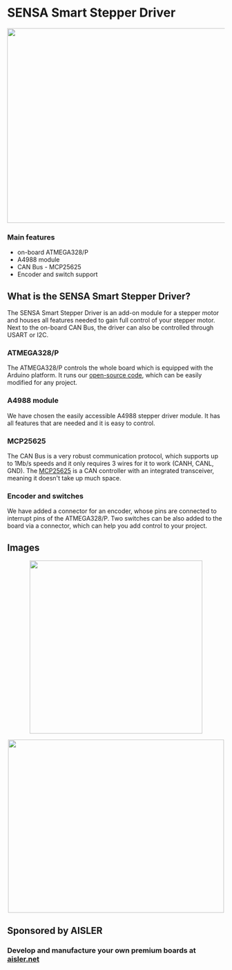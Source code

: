# SENSA Smart Stepper Driver 
<p align="center"> 
<img width="600" height="450" src="https://raw.githubusercontent.com/SensaOrg/StepperDriver/master/Docs/board.png">
</p>

### Main features
- on-board ATMEGA328/P
- A4988 module 
- CAN Bus - MCP25625
- Encoder and switch support

## What is the SENSA Smart Stepper Driver?
The SENSA Smart Stepper Driver is an add-on module for a stepper motor and houses all features needed to gain full control of your stepper motor.
Next to the on-board CAN Bus, the driver can also be controlled through USART or I2C.


### ATMEGA328/P
The ATMEGA328/P controls the whole board which is equipped with the Arduino platform.
It runs our [open-source code](), which can be easily modified for any project.

### A4988 module
We have chosen the easily accessible A4988 stepper driver module. It has all features that are needed and it is easy to control.

### MCP25625
The CAN Bus is a very robust communication protocol, which supports up to 1Mb/s speeds and it only requires 3 wires for it to work (CANH, CANL, GND).
The [MCP25625](http://ww1.microchip.com/downloads/en/DeviceDoc/20005282B.pdf) is a CAN controller with an integrated transceiver, meaning it doesn't take up much space.

### Encoder and switches
We have added a connector for an encoder, whose pins are connected to interrupt pins of the ATMEGA328/P. 
Two switches can be also added to the board via a connector, which can help you add control to your project. 

## Images
<p align="center"> 
<img width="400" height="400" src="https://raw.githubusercontent.com/SensaOrg/StepperDriver/master/Docs/Output/top_view.png">
</p>

<p align="center"> 
<img width="500" height="400" src="https://raw.githubusercontent.com/SensaOrg/StepperDriver/master/Docs/Output/side_view.png">
</p>

## Sponsored by AISLER
### Develop and manufacture your own premium boards at [aisler.net](https://aisler.net/)



